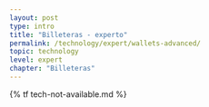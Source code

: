 ```yaml
---
layout: post
type: intro
title: "Billeteras - experto"
permalink: /technology/expert/wallets-advanced/
topic: technology
level: expert
chapter: "Billeteras"
---
```


{% tf tech-not-available.md %}
